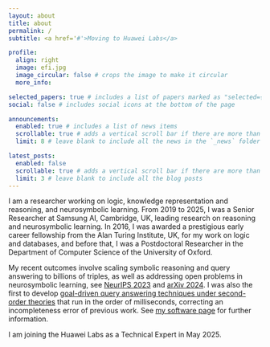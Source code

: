```yaml
---
layout: about
title: about
permalink: /
subtitle: <a href='#'>Moving to Huawei Labs</a>

profile:
  align: right
  image: efi.jpg
  image_circular: false # crops the image to make it circular
  more_info: 

selected_papers: true # includes a list of papers marked as "selected={true}"
social: false # includes social icons at the bottom of the page

announcements:
  enabled: true # includes a list of news items
  scrollable: true # adds a vertical scroll bar if there are more than 3 news items
  limit: 8 # leave blank to include all the news in the `_news` folder

latest_posts:
  enabled: false
  scrollable: true # adds a vertical scroll bar if there are more than 3 new posts items
  limit: 3 # leave blank to include all the blog posts
---
```


I am a researcher working on logic, knowledge representation and reasoning, and neurosymbolic learning.
From 2019 to 2025, I was a Senior Researcher at Samsung AI, Cambridge, UK, leading research on reasoning and neurosymbolic learning. 
In 2016, I was awarded a prestigious early career fellowship from the Alan Turing Institute, UK, for my work on logic and databases, and before that, I was a Postdoctoral Researcher in the Department of Computer Science of the University of Oxford. 

My recent outcomes involve scaling symbolic reasoning and query answering to billions of triples, as well as addressing open problems in neurosymbolic learning, see 
<a href="https://papers.nips.cc/paper_files/paper/2023/hash/1e83498c3eafe109a44b12979c2c73db-Abstract-Conference.html">NeurIPS 2023</a> and <a href="https://arxiv.org/abs/2407.10000">arXiv 2024</a>. I was also the first to develop 
<a href="https://tsamoura.github.io/projects/11_project.html">goal-driven query answering techniques under second-order theories</a> that run in the order of milliseconds, correcting an incompleteness error of previous work.  See <a href="https://tsamoura.github.io/projects/">my software page</a> for further information.

I am joining the Huawei Labs as a Technical Expert in May 2025. 

